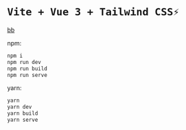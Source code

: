 # `Vite + Vue 3 + Tailwind CSS⚡`

[bb](https://bb.7ee.life)

npm:
```sh
npm i
npm run dev
npm run build
npm run serve
```

yarn:
```sh
yarn
yarn dev
yarn build
yarn serve
```
